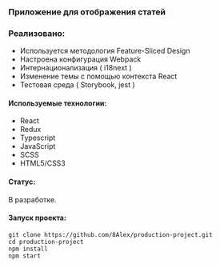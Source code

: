 ### Приложение для отображения статей

### Реализовано:

- Используется методология Feature-Sliced Design
- Настроена конфигурация Webpack
- Интернационализация ( i18next )
- Изменение темы с помощью контекста React
- Тестовая среда ( Storybook, jest )
  
#### Используемые технологии:

- React
- Redux
- Typescript
- JavaScript
- SCSS
- HTML5/CSS3

#### Статус:

В разработке. 

#### Запуск проекта:

```
git clone https://github.com/8Alex/production-project.git
cd production-project
npm install  
npm start
```
